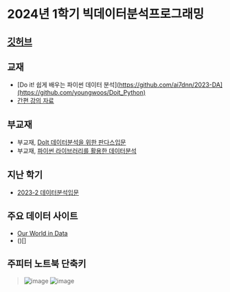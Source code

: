 # 2024년 1학기 빅데이터분석프로그래밍
## [깃허브](https://github.com/ai7dnn/2024-1-BDA)

## 교재 
- [Do it! 쉽게 배우는 파이썬 데이터 분석](https://github.com/ai7dnn/2023-DA](https://github.com/youngwoos/Doit_Python)
- [간편 강의 자료](https://youngwoos.github.io/Doit_Python/04.html#/title-slide)

## 부교재 
- 부교재, [DoIt 데이터분석을 위한 판다스입문](https://github.com/EasysPublishing/do_it_pandas)
- 부교재, [파이썬 라이브러리를 활용한 데이터분석](https://github.com/wesm/pydata-book)

## 지난 학기  
- [2023-2 데이터분석입문](https://github.com/ai7dnn/2023-DA)

## 주요 데이터 사이트
- [Our World in Data](https://github.com/owid)
- ()[]

## 주피터 노트북 단축키
> ![image](https://github.com/ai7dnn/2024-1-BDA/assets/70050528/98a55d40-57e9-431d-9dff-83767940fa00)
> ![image](https://github.com/ai7dnn/2024-1-BDA/assets/70050528/a0b7afad-8e42-4f70-a2c4-e2ab80804de7)

